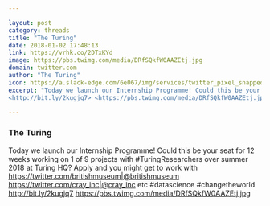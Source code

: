 ```yaml
---

layout: post
category: threads
title: "The Turing"
date: 2018-01-02 17:48:13
link: https://vrhk.co/2DTxKYd
image: https://pbs.twimg.com/media/DRfSQkfW0AAZEtj.jpg
domain: twitter.com
author: "The Turing"
icon: https://a.slack-edge.com/6e067/img/services/twitter_pixel_snapped_32.png
excerpt: "Today we launch our Internship Programme! Could this be your seat for 12 weeks working on 1 of 9 projects with #TuringResearchers over summer 2018 at Turing HQ? Apply and you might get to work with <https://twitter.com/britishmuseum|@britishmuseum> <https://twitter.com/cray_inc|@cray_inc> etc #datascience #changetheworld 
<http://bit.ly/2kugjq7> <https://pbs.twimg.com/media/DRfSQkfW0AAZEtj.jpg>"

---
```


### The Turing

Today we launch our Internship Programme! Could this be your seat for 12 weeks working on 1 of 9 projects with #TuringResearchers over summer 2018 at Turing HQ? Apply and you might get to work with <https://twitter.com/britishmuseum|@britishmuseum> <https://twitter.com/cray_inc|@cray_inc> etc #datascience #changetheworld 
<http://bit.ly/2kugjq7> <https://pbs.twimg.com/media/DRfSQkfW0AAZEtj.jpg>
